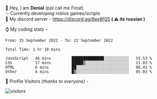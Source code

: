 🤚 Hey, I am **Denial** (ppl call me Frost)  
✨ Currently developing roblox games/scripts  
💎  My discord server - https://discord.gg/6ex8fQ5 **( ⚠ its russian )**  

⌚ My coding stats -

<!--START_SECTION:waka-->

```text
From: 15 September 2022 - To: 22 September 2022

Total Time: 1 hr 18 mins

JavaScript   46 mins         ██████████████░░░░░░░░░░░   55.53 %
CSS          17 mins         █████▒░░░░░░░░░░░░░░░░░░░   21.03 %
HTML         6 mins          ██░░░░░░░░░░░░░░░░░░░░░░░   08.41 %
Other        4 mins          █▒░░░░░░░░░░░░░░░░░░░░░░░   05.03 %
```

<!--END_SECTION:waka-->

🧥 Profile Visitors *(thanks to everyone)* -  
  
![visitors](https://visitor-badge.glitch.me/badge?page_id=FrostX-Official.FrostX-Official)

